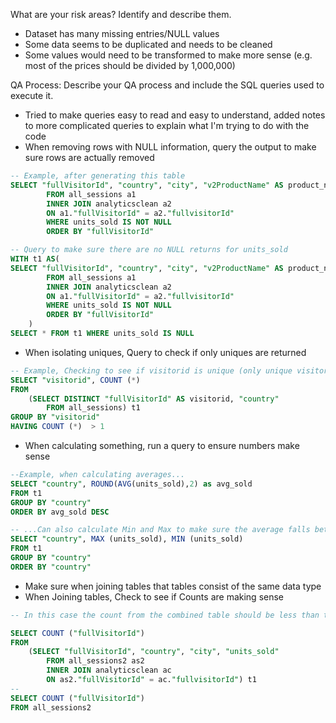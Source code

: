 What are your risk areas? Identify and describe them.  
- Dataset has many missing entries/NULL values
- Some data seems to be duplicated and needs to be cleaned
- Some values would need to be transformed to make more sense (e.g. most of the prices should be divided by 1,000,000)


QA Process:
Describe your QA process and include the SQL queries used to execute it.

- Tried to make queries easy to read and easy to understand, added notes to more complicated queries to explain what I'm trying to do with the code   
- When removing rows with NULL information, query the output to make sure rows are actually removed

```sql
-- Example, after generating this table
SELECT "fullVisitorId", "country", "city", "v2ProductName" AS product_name, "v2ProductCategory" AS product_category, "units_sold"
		FROM all_sessions a1
		INNER JOIN analyticsclean a2
		ON a1."fullVisitorId" = a2."fullvisitorId"
		WHERE units_sold IS NOT NULL
		ORDER BY "fullVisitorId"

-- Query to make sure there are no NULL returns for units_sold
WITH t1 AS(
SELECT "fullVisitorId", "country", "city", "v2ProductName" AS product_name, "v2ProductCategory" AS product_category, "units_sold"
		FROM all_sessions a1
		INNER JOIN analyticsclean a2
		ON a1."fullVisitorId" = a2."fullvisitorId"
		WHERE units_sold IS NOT NULL
		ORDER BY "fullVisitorId"
	)
SELECT * FROM t1 WHERE units_sold IS NULL

```
- When isolating uniques, Query to check if only uniques are returned
```sql
-- Example, Checking to see if visitorid is unique (only unique visitors)
SELECT "visitorid", COUNT (*) 
FROM
	(SELECT DISTINCT "fullVisitorId" AS visitorid, "country" 
		FROM all_sessions) t1
GROUP BY "visitorid"
HAVING COUNT (*)  > 1
```
- When calculating something, run a query to ensure numbers make sense
```sql
--Example, when calculating averages...
SELECT "country", ROUND(AVG(units_sold),2) as avg_sold
FROM t1
GROUP BY "country"
ORDER BY avg_sold DESC

-- ...Can also calculate Min and Max to make sure the average falls between the Min and Max Values
SELECT "country", MAX (units_sold), MIN (units_sold)
FROM t1
GROUP BY "country"
ORDER BY "country"
```
- Make sure when joining tables that tables consist of the same data type
- When Joining tables, Check to see if Counts are making sense
```sql
-- In this case the count from the combined table should be less than the count from the original tables, which it is

SELECT COUNT ("fullVisitorId")
FROM 
	(SELECT "fullVisitorId", "country", "city", "units_sold"
		FROM all_sessions2 as2
		INNER JOIN analyticsclean ac
		ON as2."fullVisitorId" = ac."fullvisitorId") t1
--
SELECT COUNT ("fullVisitorId")
FROM all_sessions2
```